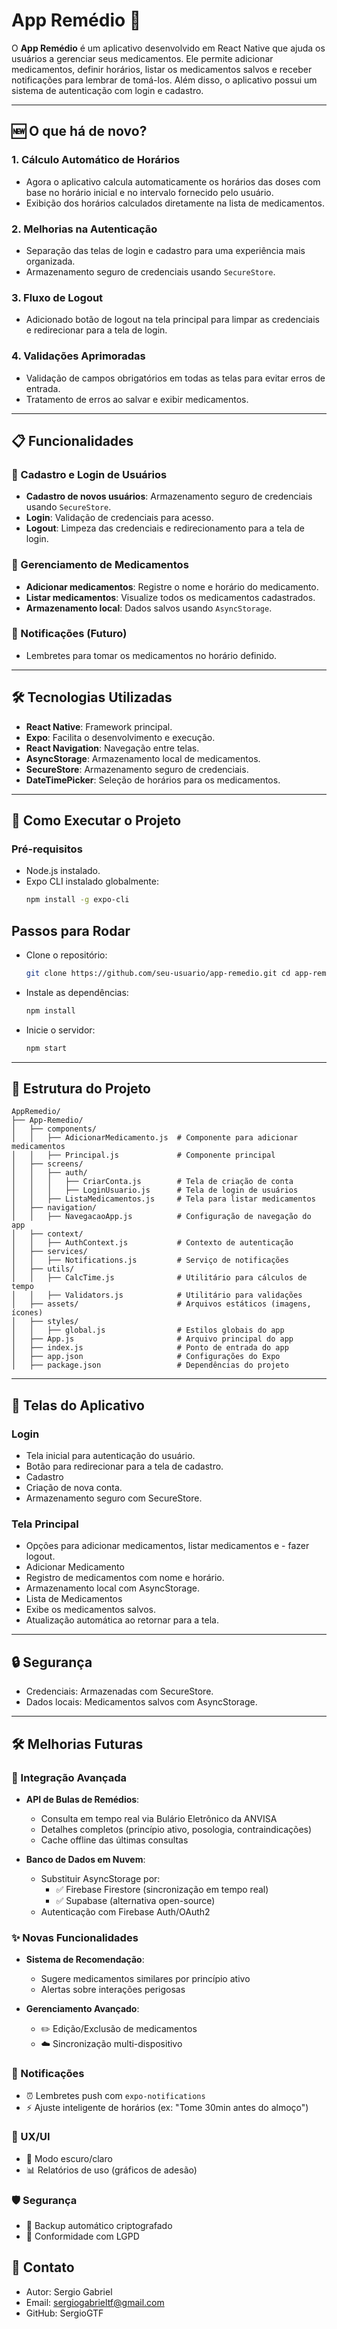 # App Remédio 💊

O **App Remédio** é um aplicativo desenvolvido em React Native que ajuda os usuários a gerenciar seus medicamentos. Ele permite adicionar medicamentos, definir horários, listar os medicamentos salvos e receber notificações para lembrar de tomá-los. Além disso, o aplicativo possui um sistema de autenticação com login e cadastro.

---

## 🆕 O que há de novo?

### **1. Cálculo Automático de Horários**
- Agora o aplicativo calcula automaticamente os horários das doses com base no horário inicial e no intervalo fornecido pelo usuário.
- Exibição dos horários calculados diretamente na lista de medicamentos.

### **2. Melhorias na Autenticação**
- Separação das telas de login e cadastro para uma experiência mais organizada.
- Armazenamento seguro de credenciais usando `SecureStore`.

### **3. Fluxo de Logout**
- Adicionado botão de logout na tela principal para limpar as credenciais e redirecionar para a tela de login.

### **4. Validações Aprimoradas**
- Validação de campos obrigatórios em todas as telas para evitar erros de entrada.
- Tratamento de erros ao salvar e exibir medicamentos.

---

## 📋 Funcionalidades

### 🔐 Cadastro e Login de Usuários
- **Cadastro de novos usuários**: Armazenamento seguro de credenciais usando `SecureStore`.
- **Login**: Validação de credenciais para acesso.
- **Logout**: Limpeza das credenciais e redirecionamento para a tela de login.

### 💊 Gerenciamento de Medicamentos
- **Adicionar medicamentos**: Registre o nome e horário do medicamento.
- **Listar medicamentos**: Visualize todos os medicamentos cadastrados.
- **Armazenamento local**: Dados salvos usando `AsyncStorage`.

### 🔔 Notificações (Futuro)
- Lembretes para tomar os medicamentos no horário definido.

---

## 🛠️ Tecnologias Utilizadas
- **React Native**: Framework principal.
- **Expo**: Facilita o desenvolvimento e execução.
- **React Navigation**: Navegação entre telas.
- **AsyncStorage**: Armazenamento local de medicamentos.
- **SecureStore**: Armazenamento seguro de credenciais.
- **DateTimePicker**: Seleção de horários para os medicamentos.

---

## 🚀 Como Executar o Projeto

### Pré-requisitos
- Node.js instalado.
- Expo CLI instalado globalmente:
  ```bash
  npm install -g expo-cli

## Passos para Rodar
- Clone o repositório:
    ```bash
    git clone https://github.com/seu-usuario/app-remedio.git cd app-remedio

- Instale as dependências:

    ```bash
    npm install

- Inicie o servidor:

    ```bash
    npm start

--- 
## 📂 Estrutura do Projeto
```
AppRemedio/
├── App-Remedio/
│   ├── components/
│   │   ├── AdicionarMedicamento.js  # Componente para adicionar medicamentos
│   │   ├── Principal.js             # Componente principal
│   ├── screens/
│   │   ├── auth/
│   │   │   ├── CriarConta.js        # Tela de criação de conta
│   │   │   ├── LoginUsuario.js      # Tela de login de usuários
│   │   ├── ListaMedicamentos.js     # Tela para listar medicamentos
│   ├── navigation/
│   │   ├── NavegacaoApp.js          # Configuração de navegação do app
│   ├── context/
│   │   ├── AuthContext.js           # Contexto de autenticação
│   ├── services/
│   │   ├── Notifications.js         # Serviço de notificações
│   ├── utils/
│   │   ├── CalcTime.js              # Utilitário para cálculos de tempo
│   │   ├── Validators.js            # Utilitário para validações
│   ├── assets/                      # Arquivos estáticos (imagens, ícones)
│   ├── styles/
│   │   ├── global.js                # Estilos globais do app
│   ├── App.js                       # Arquivo principal do app
│   ├── index.js                     # Ponto de entrada do app
│   ├── app.json                     # Configurações do Expo
│   ├── package.json                 # Dependências do projeto
```
---

## 📱 Telas do Aplicativo
### **Login**

- Tela inicial para autenticação do usuário.
- Botão para redirecionar para a tela de cadastro.
- Cadastro
- Criação de nova conta.
- Armazenamento seguro com SecureStore.

### **Tela Principal**

- Opções para adicionar medicamentos, listar medicamentos e - fazer logout.
- Adicionar Medicamento
- Registro de medicamentos com nome e horário.
- Armazenamento local com AsyncStorage.
- Lista de Medicamentos
- Exibe os medicamentos salvos.
- Atualização automática ao retornar para a tela.

---

## 🔒 **Segurança**

- Credenciais: Armazenadas com SecureStore.
- Dados locais: Medicamentos salvos com AsyncStorage.

---

## 🛠️ Melhorias Futuras

### 🔄 Integração Avançada
- **API de Bulas de Remédios**:
  - Consulta em tempo real via Bulário Eletrônico da ANVISA
  - Detalhes completos (princípio ativo, posologia, contraindicações)
  - Cache offline das últimas consultas

- **Banco de Dados em Nuvem**:
  - Substituir AsyncStorage por:
    - ✅ Firebase Firestore (sincronização em tempo real)
    - ✅ Supabase (alternativa open-source)
  - Autenticação com Firebase Auth/OAuth2

### ✨ Novas Funcionalidades
- **Sistema de Recomendação**:
  - Sugere medicamentos similares por princípio ativo
  - Alertas sobre interações perigosas

- **Gerenciamento Avançado**:
  - ✏️ Edição/Exclusão de medicamentos
  - ☁️ Sincronização multi-dispositivo

### 🔔 Notificações
- ⏰ Lembretes push com `expo-notifications`
- ⚡ Ajuste inteligente de horários (ex: "Tome 30min antes do almoço")

### 🎨 UX/UI
- 🌙 Modo escuro/claro
- 📊 Relatórios de uso (gráficos de adesão)

### 🛡️ Segurança
- 🔐 Backup automático criptografado
- 📜 Conformidade com LGPD


## 📧 Contato
- Autor: Sergio Gabriel
- Email: sergiogabrieltf@gmail.com
- GitHub: SergioGTF


